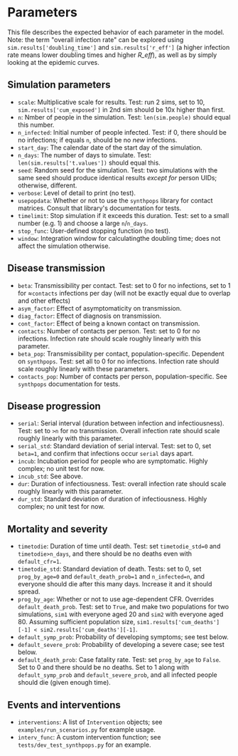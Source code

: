 # Parameters

This file describes the expected behavior of each parameter in the model. Note: the term "overall infection rate" can be explored using `sim.results['doubling_time']` and `sim.results['r_eff']` (a higher infection rate means lower doubling times and higher _R\_eff_), as well as by simply looking at the epidemic curves.

## Simulation parameters
* `scale`: Multiplicative scale for results. Test: run 2 sims, set to 10, `sim.results['cum_exposed']` in 2nd sim should be 10x higher than first.
* `n`: Nmber of people in the simulation. Test: `len(sim.people)` should equal this number.
* `n_infected`: Initial number of people infected. Test: if 0, there should be no infections; if equals `n`, should be no _new_ infections.
* `start_day`: The calendar date of the start day of the simulation.
* `n_days`: The number of days to simulate. Test: `len(sim.results['t.values'])` should equal this.
* `seed`: Random seed for the simulation. Test: two simulations with the same seed should produce identical results _except for_ person UIDs; otherwise, different.
* `verbose`: Level of detail to print (no test).
* `usepopdata`: Whether or not to use the `synthpops` library for contact matrices. Consult that library's documentation for tests.
* `timelimit`: Stop simulation if it exceeds this duration. Test: set to a small number (e.g. 1) and choose a large `n`/`n_days`.
* `stop_func`: User-defined stopping function (no test).
* `window`: Integration window for calculatingthe doubling time; does not affect the simulation otherwise.

## Disease transmission
* `beta`: Transmissibility per contact. Test: set to 0 for no infections, set to 1 for ≈`contacts` infections per day (will not be exactly equal due to overlap and other effects)
* `asym_factor`: Effect of asymptomaticity on transmission.
* `diag_factor`: Effect of diagnosis on transmission.
* `cont_factor`: Effect of being a known contact  on transmission.
* `contacts`: Number of contacts per person. Test: set to 0 for no infections. Infection rate should scale roughly linearly with this parameter.
* `beta_pop`: Transmissibility per contact, population-specific. Dependent on `synthpops`. Test: set all to 0 for no infections. Infection rate should scale roughly linearly with these parameters.
* `contacts_pop`: Number of contacts per person, population-specific. See `synthpops` documentation for tests.

## Disease progression
* `serial`: Serial interval (duration between infection and infectiousness). Test: set to `>n` for no transmission. Overall infection rate should scale roughly linearly with this parameter.
* `serial_std`: Standard deviation of serial interval. Test: set to 0, set `beta=1`, and confirm that infections occur `serial` days apart.
* `incub`: Incubation period for people who are symptomatic. Highly complex; no unit test for now.
* `incub_std`: See above.
* `dur`: Duration of infectiousness. Test: overall infection rate should scale roughly linearly with this parameter.
* `dur_std`: Standard deviation of duration of infectiousness. Highly complex; no unit test for now.

## Mortality and severity
* `timetodie`: Duration of time until death.  Test: set `timetodie_std=0` and `timetodie>n_days`, and there should be no deaths even with `default_cfr=1`.
* `timetodie_std`: Standard deviation of death. Tests: set to 0, set `prog_by_age=0` and `default_death_prob=1` and `n_infected=n`, and everyone should die after this many days. Increase it and it should spread.
* `prog_by_age`: Whether or not to use age-dependent CFR. Overrides `default_death_prob`. Test: set to `True`, and make two populations for two simulations, `sim1` with everyone aged 20 and `sim2` with everyone aged 80. Assuming sufficient population size, `sim1.results['cum_deaths'][-1] < sim2.results['cum_deaths'][-1]`.
* `default_symp_prob`: Probability of developing symptoms; see test below.
* `default_severe_prob`: Probability of developing a severe case; see test below.
* `default_death_prob`: Case fatality rate. Test: set `prog_by_age` to `False`. Set to 0 and there should be no deaths. Set to 1 along with `default_symp_prob` and `default_severe_prob`, and all infected people should die (given enough time).

## Events and interventions
* `interventions`: A list of `Intervention` objects; see `examples/run_scenarios.py` for example usage.
* `interv_func`: A custom intervention function; see `tests/dev_test_synthpops.py` for an example.
